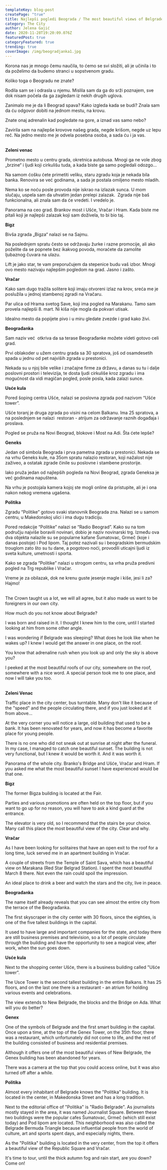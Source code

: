 ```yaml
---
templateKey: blog-post
createPage: "true"
title: Najlepši pogledi Beograda / The most beautiful views of Belgrade
category: The City
author: Jelena Gajić
date: 2020-11-28T19:20:09.076Z
featuredPost: true
categoryFeatured: true
trending: true
coverImage: /img/beogradjanka1.jpg
---
```

Korona nas je mnogo čemu naučila, to ćemo se svi složiti, ali je učinila i to da poželimo da budemo stranci u sopstvenom gradu.

Koliko toga o Beogradu ne znate? 

Rodila sam se i odrasla u njemu. Mislila sam da ga do srži poznajem, sve dok nisam počela da ga zagledam iz nekih drugih uglova.

Zanimalo me je da li Beograd spava? Kako izgleda kada se budi? Znala sam da ću odgovor dobiti na jednom mestu, na krovu.

Znate onaj adrenalin kad pogledate na gore, a iznad vas samo nebo?

Zavirila sam na najlepše krovove našeg grada, negde krišom, negde uz lepu reč. Na jedno mesto me je odvela posebna osoba, a sada ću i ja vas.

\
**Zeleni venac**

Prometno mesto u centru grada, okretnica autobusa. Mnogi ga ne vole zbog „brzine“ i ljudi koji cirkulišu tuda, a kada biste ga samo pogledali odozgo…

Na samom ćošku ćete primetiti veliku, staru zgradu koja je nekada bila banka. Renovira se već godinama, a sada je postala omiljeno mesto mladih.

Nema ko se noću posle provoda nije iskrao na izlazak sunca. U mom slučaju, uspela sam da uhvatim jedan prelepi zalazak.  Zgrada nije baš funkcionalna, ali znala sam da će vredeti. I vredelo je.

Panorama na ceo grad. Brankov most i Ušće, Vračar i Hram. Kada biste me pitali koji je najlepši zalazak koji sam doživela, to bi bio taj.

**Bigz**

Bivša zgrada „Bigza“ nalazi se na Sajmu.

Na poslednjem spratu često se održavaju žurke i razne promocije, ali ako poželite da se popnete bez ikakvog povoda, moraćete da zamolite ljubaznog čuvara na ulazu.

Lift je jako star, te vam preporučujem da stepenice budu vaš izbor. Mnogi ovo mesto nazivaju najlepšim pogledom na grad. Jasno i zašto.

**Vračar**

Kako sam dugo tražila solitere koji imaju otvoreni izlaz na krov, sreća me je poslužila u jednoj stambenoj zgradi na Vračaru.

Par ulica od Hrama svetog Save, koji ima pogled na Marakanu. Tamo sam provela najlepši 8. mart. Ni kiša nije mogla da pokvari utisak. 

Idealno mesto da popijete pivo i u miru gledate zvezde i grad kako živi.

**Beograđanka**

Sam naziv već  otkriva da sa terase Beograđanke možete videti gotovo celi grad.

Prvi oblakoder u užem centru grada sa 30 spratova, još od osamdesetih spada u jednu od pet najviših zgrada u prestonici.

Nekada su u njoj bile velike i značajne firme za državu, a danas su tu i dalje poslovni prostori i televizija, te dosta ljudi cirkuliše kroz zgradu i ima mogućnost da vidi magičan pogled, posle posla, kada zalazi sunce.

**Usće kula**

Pored šoping centra Ušće, nalazi se poslovna zgrada pod nazivom “Ušće tower”.

Ušće toranj je druga zgrada po visini na celom Balkanu. Ima 25 spratova, a na poslednjem se nalazi  restoran - atrijum za održavanje raznih događaja i proslava.

Pogled se pruža na Novi Beograd, blokove i Most na Adi. Šta ćete lepše?

**Geneks**

Jedan od simbola Beograda i prva pametna zgrada u prestonici. Nekada se na vrhu Geneks kule, na 35om spratu nalazio restoran, koji nažalost nije zaživeo, a ostatak zgrade činile su poslovne i stambene prostorije.

Iako pruža jedan od najlepših pogleda na Novi Beograd, zgrada Geneksa je već godinama napuštena.

Na vrhu je postojala kamera kojoj ste mogli online da pristupite, ali je i ona nakon nekog vremena ugašena.

**Politika**

Zgradu “Politike” gotovo svaki stanovnik Beograda zna. Nalazi se u samom centru, u Makedonskoj ulici i ima dugu tradiciju.

Pored redakcije “Politike” nalazi se “Radio Beograd”. Kako su na tom području najviše boravili novinari, dobio je naziv novinarski trg. Između ova dva objekta nalazile su se popularne kafane Šumatovac, Grmeč (koje i danas postoje) i Pod lipom. Taj potez nazivali su i beogradskim bermudskim trouglom zato što su tu dane, a pogotovo noći, provodili uticajni ljudi iz sveta kulture, umetnosti i sporta.

Kako se zgrada “Politike” nalazi u strogom centru, sa vrha pruža predivni pogled na Trg republike i Vračar.

Vreme je za obilazak, dok ne krenu guste jesenje magle i kiše, jesi li za? Hajmo!



\
The Crown taught us a lot, we will all agree, but it also made us want to be foreigners in our own city.

How much do you not know about Belgrade?

I was born and raised in it. I thought I knew him to the core, until I started looking at him from some other angle.

I was wondering if Belgrade was sleeping? What does he look like when he wakes up? I knew I would get the answer in one place, on the roof.

You know that adrenaline rush when you look up and only the sky is above you?

I peeked at the most beautiful roofs of our city, somewhere on the roof, somewhere with a nice word. A special person took me to one place, and now I will take you too.

\
**Zeleni Venac**

Traffic place in the city center, bus turntable. Many don't like it because of the "speed" and the people circulating there, and if you just looked at it from above…

At the very corner you will notice a large, old building that used to be a bank. It has been renovated for years, and now it has become a favorite place for young people.

There is no one who did not sneak out at sunrise at night after the funeral. In my case, I managed to catch one beautiful sunset. The building is not very functional, but I knew it would be worth it. And it was worth it.

Panorama of the whole city. Branko's Bridge and Ušće, Vračar and Hram. If you asked me what the most beautiful sunset I have experienced would be that one.

**Bigz**

The former Bigza building is located at the Fair.

Parties and various promotions are often held on the top floor, but if you want to go up for no reason, you will have to ask a kind guard at the entrance.

The elevator is very old, so I recommend that the stairs be your choice. Many call this place the most beautiful view of the city. Clear and why.

**Vračar**

As I have been looking for solitaires that have an open exit to the roof for a long time, luck served me in an apartment building in Vračar.

A couple of streets from the Temple of Saint Sava, which has a beautiful view on Marakana (Red Star Belgrad Station). I spent the most beautiful March 8 there. Not even the rain could spoil the impression.

An ideal place to drink a beer and watch the stars and the city, live in peace.

**Beograđanka**

The name itself already reveals that you can see almost the entire city from the terrace of the Beograđanka.

The first skyscraper in the city center with 30 floors, since the eighties, is one of the five tallest buildings in the capital.

It used to have large and important companies for the state, and today there are still business premises and television, so a lot of people circulate through the building and have the opportunity to see a magical view, after work, when the sun goes down.

**Usće kula**

Next to the shopping center Ušće, there is a business building called "Ušće tower".

The Usce Tower is the second tallest building in the entire Balkans. It has 25 floors, and on the last one there is a restaurant - an atrium for holding various events and celebrations.

The view extends to New Belgrade, the blocks and the Bridge on Ada. What will you do better?

**Genex**

One of the symbols of Belgrade and the first smart building in the capital. Once upon a time, at the top of the Genex Tower, on the 35th floor, there was a restaurant, which unfortunately did not come to life, and the rest of the building consisted of business and residential premises.

Although it offers one of the most beautiful views of New Belgrade, the Genex building has been abandoned for years.

There was a camera at the top that you could access online, but it was also turned off after a while.

**Politika**

Almost every inhabitant of Belgrade knows the "Politika" building. It is located in the center, in Makedonska Street and has a long tradition.

Next to the editorial office of "Politika" is "Radio Belgrade". As journalists mostly stayed in the area, it was named Journalist Square. Between these two buildings were the popular cafes Šumatovac, Grmeč (which still exist today) and Pod lipom are located. This neighborhood was also called the Belgrade Bermuda Triangle because influential people from the world of culture, art and sports spent days, and especially nights, there.

As the "Politika" building is located in the very center, from the top it offers a beautiful view of the Republic Square and Vračar.

It's time to tour, until the thick autumn fog and rain start, are you down? Come on!